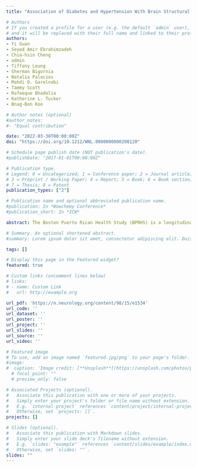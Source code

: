 ```yaml
---
title: "Association of Diabetes and Hypertension With Brain Structural Integrity and Cognition in the Boston Puerto Rican Health Study Cohort"

# Authors
# If you created a profile for a user (e.g. the default `admin` user), write the username (folder name) here 
# and it will be replaced with their full name and linked to their profile.
authors:
- Yi Guan
- Seyed Amir Ebrahimzadeh
- Chia-hsin Cheng
- admin
- Tiffany Leung
- Sherman Bigornia
- Natalia Palacios
- Mahdi O. Garelnabi
- Tammy Scott
- Rafeeque Bhadelia
- Katherine L. Tucker
- Bnag-Bon Koo

# Author notes (optional)
#author_notes:
#- "Equal contribution"

date: "2022-03-30T00:00:00Z"
doi: "https://doi.org/10.1212/WNL.0000000000200120"

# Schedule page publish date (NOT publication's date).
#publishDate: "2017-01-01T00:00:00Z"

# Publication type.
# Legend: 0 = Uncategorized; 1 = Conference paper; 2 = Journal article;
# 3 = Preprint / Working Paper; 4 = Report; 5 = Book; 6 = Book section;
# 7 = Thesis; 8 = Patent
publication_types: ["2"]

# Publication name and optional abbreviated publication name.
#publication: In *Wowchemy Conference*
#publication_short: In *ICW*

abstract: The Boston Puerto Rican Health Study (BPRHS) is a longitudinal study following self-identified Puerto Rican older adults living in the Greater Boston area. Studies have shown higher prevalence of hypertension (HTN) and type 2 diabetes (T2D) within this ethnic group compared to age-matched non-Hispanic White adults. In this study, we investigated the associations of HTN and T2D comorbidity on brain structural integrity and cognitive capacity in community-dwelling Puerto Rican adults and compared these measures with older adult participants (non-Hispanic White and Hispanic) from the Alzheimer's Disease Neuroimaging Initiative (ADNI) and National Alzheimer's Coordinating Center (NACC) databases.

# Summary. An optional shortened abstract.
#summary: Lorem ipsum dolor sit amet, consectetur adipiscing elit. Duis posuere tellus ac convallis placerat. Proin tincidunt magna sed ex sollicitudin condimentum.

tags: []

# Display this page in the Featured widget?
featured: true

# Custom links (uncomment lines below)
# links:
# - name: Custom Link
#   url: http://example.org

url_pdf: 'https://n.neurology.org/content/98/15/e1534'
url_code: ''
url_dataset: ''
url_poster: ''
url_project: ''
url_slides: ''
url_source: ''
url_video: ''

# Featured image
# To use, add an image named `featured.jpg/png` to your page's folder. 
#image:
#  caption: 'Image credit: [**Unsplash**](https://unsplash.com/photos/pLCdAaMFLTE)'
  # focal_point: ""
  # preview_only: false

# Associated Projects (optional).
#   Associate this publication with one or more of your projects.
#   Simply enter your project's folder or file name without extension.
#   E.g. `internal-project` references `content/project/internal-project/index.md`.
#   Otherwise, set `projects: []`.
projects: []

# Slides (optional).
#   Associate this publication with Markdown slides.
#   Simply enter your slide deck's filename without extension.
#   E.g. `slides: "example"` references `content/slides/example/index.md`.
#   Otherwise, set `slides: ""`.
slides: "" 
---
```

